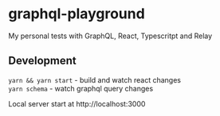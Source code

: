 # graphql-playground
My personal tests with GraphQL, React, Typescritpt and Relay

## Development
`yarn && yarn start` - build and watch react changes<br/>
`yarn schema` - watch graphql query changes


Local server start at http://localhost:3000
